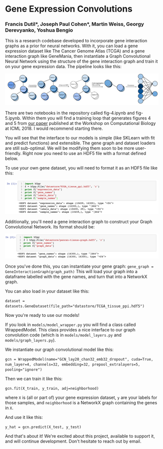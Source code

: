 # Gene Expression Convolutions

### Francis Dutil*, Joseph Paul Cohen*, Martin Weiss, Georgy Derevyanko, Yoshua Bengio

This is a research codebase developed to incorporate gene interaction graphs as a prior for neural networks. With it, you can load a gene expression dataset like The Cancer Genome Atlas (TCGA) and a gene interaction graph like GeneMania, then instantiate a Graph Convolutional Neural Network using the structure of the gene interaction graph and train it on your gene expression data. The pipeline looks like this:

<img src="./data/img/pipeline.png" alt="conv-graph-pipeline">

There are two notebooks in the repository called fig-4.ipynb and fig-5.ipynb. Within them you will find a training loop that generates figures 4 and 5 from [our paper](https://arxiv.org/pdf/1806.06975.pdf) published at the Workshop on Computational Biology at ICML 2018. I would recommend starting there.

You will see that the interface to our models is simple (like SKLearn with fit and predict functions) and extensible. The gene graph and dataset loaders are still sub-optimal. We will be modifying them soon to be more user-friendly. Right now you need to use an HDF5 file with a format defined below. 

To use your own gene dataset, you will need to format it as an HDF5 file like this:

<img src="./data/img/HDF5_dataset_format.png" alt="HDF5Format">

Additionally, you'll need a gene interaction graph to construct your Graph Convolutional Network. Its format should be:

<img src="./data/img/HDF5_graph_format.png" alt="HDF5Format">

Once you've done this, you can instantiate your gene graph:
`gene_graph = GeneInteractionGraph(graph_path)`
This will load your graph into a dataframe labelled with the gene names, and turn that into a NetworkX graph.

You can also load in your dataset like this: 

`dataset = datasets.GeneDataset(file_path="datastore/TCGA_tissue_ppi.hdf5")`

Now you're ready to use our models!

If you look in `models/model_wrapper.py` you will find a class called WrappedModel. This class provides a nice interface to our graph convolution code (which is in `models/model_layers.py` and `models/graph_layers.py`). 

We instantiate our graph convolutional model like this:

`gcn = WrappedModel(name="GCN_lay20_chan32_emb32_dropout", cuda=True, num_layer=4, channels=32, embedding=32, prepool_extralayers=5, pooling="ignore")`

Then we can train it like this:

`gcn.fit(X_train, y_train, adj=neighborhood)`

where `X` is (all or part of) your gene expression dataset, `y` are your labels for those samples, and `neighborhood` is a NetworkX graph containing the genes in `X`.

And use it like this:

`y_hat = gcn.predict(X_test, y_test)`

And that's about it! We're excited about this project, available to support it, and will continue development. Don't hesitate to reach out by email.
